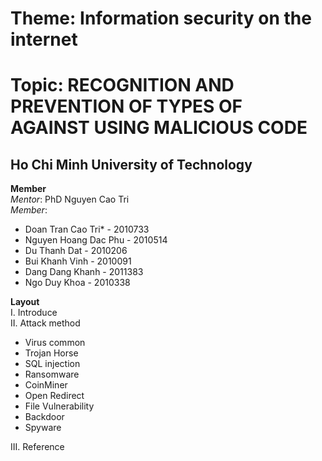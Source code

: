 # Theme: Information security on the internet
# Topic: RECOGNITION AND PREVENTION OF TYPES OF AGAINST USING MALICIOUS CODE
## Ho Chi Minh University of Technology
**Member**<br/>
*Mentor*: PhD Nguyen Cao Tri<br/>
*Member*:<br/>
  + Doan Tran Cao Tri* - 2010733
  + Nguyen Hoang Dac Phu - 2010514
  + Du Thanh Dat - 2010206
  + Bui Khanh Vinh - 2010091
  + Dang Dang Khanh - 2011383
  + Ngo Duy Khoa - 2010338

**Layout**<br/>
I. Introduce<br/>
II. Attack method
  * Virus common
  * Trojan Horse
  * SQL injection
  * Ransomware
  * CoinMiner
  * Open Redirect
  * File Vulnerability
  * Backdoor
  * Spyware

III. Reference<br/>
